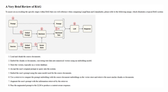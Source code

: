 ![Review of what RAG is](https://github.com/Usul1980/RAG-LangChain-and-LLMs/blob/main/RAG_review.png)

